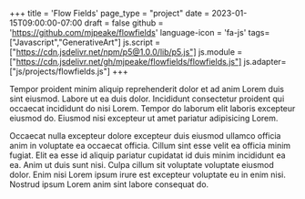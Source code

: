 +++
title = 'Flow Fields'
page_type = "project"
date = 2023-01-15T09:00:00-07:00
draft = false
github = 'https://github.com/mjpeake/flowfields'
language-icon = 'fa-js'
tags=["Javascript","GenerativeArt"]
js.script = ["https://cdn.jsdelivr.net/npm/p5@1.0.0/lib/p5.js"]
js.module = ["https://cdn.jsdelivr.net/gh/mjpeake/flowfields/flowfields.js"]
js.adapter= ["js/projects/flowfields.js"]
+++

Tempor proident minim aliquip reprehenderit dolor et ad anim Lorem duis sint eiusmod. Labore ut ea duis dolor. Incididunt consectetur proident qui occaecat incididunt do nisi Lorem. Tempor do laborum elit laboris excepteur eiusmod do. Eiusmod nisi excepteur ut amet pariatur adipisicing Lorem.

Occaecat nulla excepteur dolore excepteur duis eiusmod ullamco officia anim in voluptate ea occaecat officia. Cillum sint esse velit ea officia minim fugiat. Elit ea esse id aliquip pariatur cupidatat id duis minim incididunt ea ea. Anim ut duis sunt nisi. Culpa cillum sit voluptate voluptate eiusmod dolor. Enim nisi Lorem ipsum irure est excepteur voluptate eu in enim nisi. Nostrud ipsum Lorem anim sint labore consequat do.